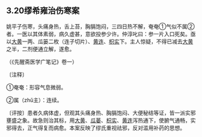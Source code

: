 ## 3.20缪希雍治伤寒案

姚平子伤寒，头痛身热，舌上苔，胸膈饱闷，三四日热不解，奄奄①气似不属②者。一医以其体素弱，病久虚甚，意欲投参少许。仲淳叱曰：参一片入口死矣。亟以[大黄](https://www.gmzyjc.com/read/bc/bc02-0.1.1.0.0.md)一两、瓜篓二枚（连子切片）、[黄连](https://www.gmzyjc.com/read/bc/bc03-0.2.2.0.0.md)、[枳实](https://www.gmzyjc.com/read/bc/bc11-0.0.3.0.0.md)下。主人惊疑，不得已减去[大黄](https://www.gmzyjc.com/read/bc/bc02-0.1.1.0.0.md)之半，二剂便通立解，遂愈。

（《先醒斋医学广笔记》卷一）

〔注释〕

①奄奄：形容气息微弱。

②属（zhǔ主）：连续。

〔评按〕患者久病体虚，但观其头痛身热、胸膈饱闷、大便秘结等证，皆一派实邪壅盛之象。故急则治其标，用[大黄](https://www.gmzyjc.com/read/bc/bc02-0.1.1.0.0.md)、[瓜蒌](https://www.gmzyjc.com/read/bc/bc16-0.2.4.0.0.md)、[枳实](https://www.gmzyjc.com/read/bc/bc11-0.0.3.0.0.md)、[黄连](https://www.gmzyjc.com/read/bc/bc03-0.2.2.0.0.md)泻热通下，使腑气通畅，实邪得去，正气得复而病愈。本案反映了缪氏重视祛邪，反对滥用补药的思想。
